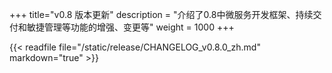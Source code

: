 +++
title="v0.8 版本更新"
description = "介绍了0.8中微服务开发框架、持续交付和敏捷管理等功能的增强、变更等"
weight = 1000
+++

{{< readfile file="/static/release/CHANGELOG_v0.8.0_zh.md" markdown="true" >}}